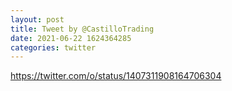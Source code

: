 ```yaml
--- 
layout: post 
title: Tweet by @CastilloTrading 
date: 2021-06-22 1624364285 
categories: twitter 
--- 
```

https://twitter.com/o/status/1407311908164706304